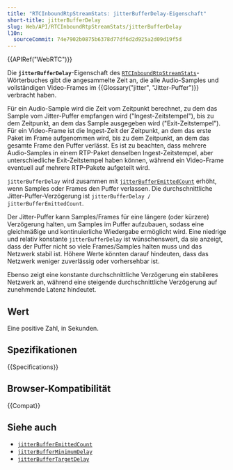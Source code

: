 ```yaml
---
title: "RTCInboundRtpStreamStats: jitterBufferDelay-Eigenschaft"
short-title: jitterBufferDelay
slug: Web/API/RTCInboundRtpStreamStats/jitterBufferDelay
l10n:
  sourceCommit: 74e7902b0875b6378d77df6d2d925a2d09d19f5d
---
```


{{APIRef("WebRTC")}}

Die **`jitterBufferDelay`**-Eigenschaft des [`RTCInboundRtpStreamStats`](/de/docs/Web/API/RTCInboundRtpStreamStats)-Wörterbuches gibt die angesammelte Zeit an, die alle Audio-Samples und vollständigen Video-Frames im {{Glossary("jitter", "Jitter-Puffer")}} verbracht haben.

Für ein Audio-Sample wird die Zeit vom Zeitpunkt berechnet, zu dem das Sample vom Jitter-Puffer empfangen wird ("Ingest-Zeitstempel"), bis zu dem Zeitpunkt, an dem das Sample ausgegeben wird ("Exit-Zeitstempel").
Für ein Video-Frame ist die Ingest-Zeit der Zeitpunkt, an dem das erste Paket im Frame aufgenommen wird, bis zu dem Zeitpunkt, an dem das gesamte Frame den Puffer verlässt.
Es ist zu beachten, dass mehrere Audio-Samples in einem RTP-Paket denselben Ingest-Zeitstempel, aber unterschiedliche Exit-Zeitstempel haben können, während ein Video-Frame eventuell auf mehrere RTP-Pakete aufgeteilt wird.

`jitterBufferDelay` wird zusammen mit [`jitterBufferEmittedCount`](/de/docs/Web/API/RTCInboundRtpStreamStats/jitterBufferEmittedCount) erhöht, wenn Samples oder Frames den Puffer verlassen.
Die durchschnittliche Jitter-Puffer-Verzögerung ist `jitterBufferDelay / jitterBufferEmittedCount`.

Der Jitter-Puffer kann Samples/Frames für eine längere (oder kürzere) Verzögerung halten, um Samples im Puffer aufzubauen, sodass eine gleichmäßige und kontinuierliche Wiedergabe ermöglicht wird.
Eine niedrige und relativ konstante `jitterBufferDelay` ist wünschenswert, da sie anzeigt, dass der Puffer nicht so viele Frames/Samples halten muss und das Netzwerk stabil ist.
Höhere Werte könnten darauf hindeuten, dass das Netzwerk weniger zuverlässig oder vorhersehbar ist.

Ebenso zeigt eine konstante durchschnittliche Verzögerung ein stabileres Netzwerk an, während eine steigende durchschnittliche Verzögerung auf zunehmende Latenz hindeutet.

## Wert

Eine positive Zahl, in Sekunden.

## Spezifikationen

{{Specifications}}

## Browser-Kompatibilität

{{Compat}}

## Siehe auch

- [`jitterBufferEmittedCount`](/de/docs/Web/API/RTCInboundRtpStreamStats/jitterBufferEmittedCount)
- [`jitterBufferMinimumDelay`](/de/docs/Web/API/RTCInboundRtpStreamStats/jitterBufferMinimumDelay)
- [`jitterBufferTargetDelay`](/de/docs/Web/API/RTCInboundRtpStreamStats/jitterBufferTargetDelay)
